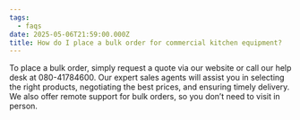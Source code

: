 ```yaml
---
tags:
  - faqs
date: 2025-05-06T21:59:00.000Z
title: How do I place a bulk order for commercial kitchen equipment?
---
```

To place a bulk order, simply request a quote via our website or call our help desk at 080-41784600. Our expert sales agents will assist you in selecting the right products, negotiating the best prices, and ensuring timely delivery. We also offer remote support for bulk orders, so you don’t need to visit in person.
